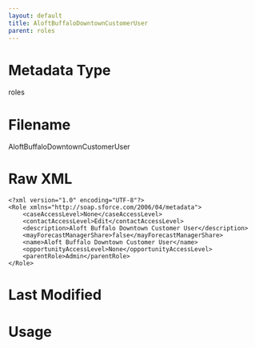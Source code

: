 ```yaml
---
layout: default
title: AloftBuffaloDowntownCustomerUser
parent: roles
---
```

# Metadata Type
roles


# Filename 
AloftBuffaloDowntownCustomerUser


# Raw XML
```
<?xml version="1.0" encoding="UTF-8"?>
<Role xmlns="http://soap.sforce.com/2006/04/metadata">
    <caseAccessLevel>None</caseAccessLevel>
    <contactAccessLevel>Edit</contactAccessLevel>
    <description>Aloft Buffalo Downtown Customer User</description>
    <mayForecastManagerShare>false</mayForecastManagerShare>
    <name>Aloft Buffalo Downtown Customer User</name>
    <opportunityAccessLevel>None</opportunityAccessLevel>
    <parentRole>Admin</parentRole>
</Role>
```


# Last Modified


# Usage
